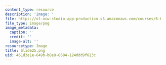 ```yaml
---
content_type: resource
description: 'Image: '
file: https://ol-ocw-studio-app-production.s3.amazonaws.com/courses/6-004-computation-structures-spring-2017/461d3e1e649bb8e88684124ddd9f613c_Slide25.png
file_type: image/png
image_metadata:
  caption: ''
  credit: ''
  image-alt: ''
resourcetype: Image
title: Slide25.png
uid: 461d3e1e-649b-b8e8-8684-124ddd9f613c
---
```

